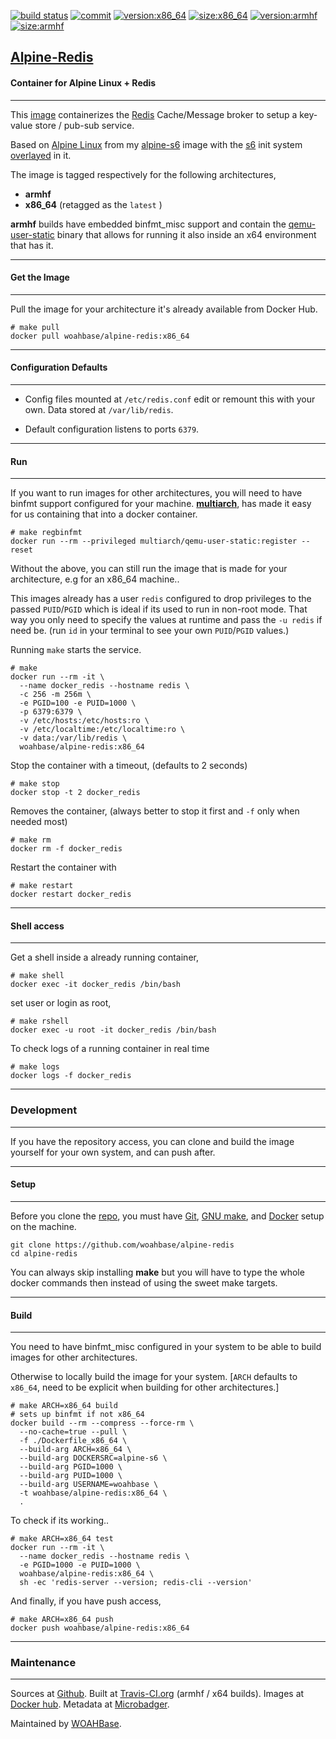 [![build status][251]][232] [![commit][255]][231] [![version:x86_64][256]][235] [![size:x86_64][257]][235] [![version:armhf][258]][236] [![size:armhf][259]][236]

## [Alpine-Redis][234]
#### Container for Alpine Linux + Redis
---

This [image][233] containerizes the [Redis][135] Cache/Message broker
to setup a key-value store / pub-sub service.

Based on [Alpine Linux][131] from my [alpine-s6][132] image with
the [s6][133] init system [overlayed][134] in it.

The image is tagged respectively for the following architectures,
* **armhf**
* **x86_64** (retagged as the `latest` )

**armhf** builds have embedded binfmt_misc support and contain the
[qemu-user-static][105] binary that allows for running it also inside
an x64 environment that has it.

---
#### Get the Image
---

Pull the image for your architecture it's already available from
Docker Hub.

```
# make pull
docker pull woahbase/alpine-redis:x86_64
```

---
#### Configuration Defaults
---

* Config files mounted at `/etc/redis.conf` edit or remount this
  with your own.  Data stored at `/var/lib/redis`.

* Default configuration listens to ports `6379`.

---
#### Run
---

If you want to run images for other architectures, you will need
to have binfmt support configured for your machine. [**multiarch**][104],
has made it easy for us containing that into a docker container.

```
# make regbinfmt
docker run --rm --privileged multiarch/qemu-user-static:register --reset
```

Without the above, you can still run the image that is made for your
architecture, e.g for an x86_64 machine..

This images already has a user `redis` configured to drop
privileges to the passed `PUID`/`PGID` which is ideal if its used
to run in non-root mode. That way you only need to specify the
values at runtime and pass the `-u redis` if need be. (run `id`
in your terminal to see your own `PUID`/`PGID` values.)

Running `make` starts the service.

```
# make
docker run --rm -it \
  --name docker_redis --hostname redis \
  -c 256 -m 256m \
  -e PGID=100 -e PUID=1000 \
  -p 6379:6379 \
  -v /etc/hosts:/etc/hosts:ro \
  -v /etc/localtime:/etc/localtime:ro \
  -v data:/var/lib/redis \
  woahbase/alpine-redis:x86_64
```

Stop the container with a timeout, (defaults to 2 seconds)

```
# make stop
docker stop -t 2 docker_redis
```

Removes the container, (always better to stop it first and `-f`
only when needed most)

```
# make rm
docker rm -f docker_redis
```

Restart the container with

```
# make restart
docker restart docker_redis
```

---
#### Shell access
---

Get a shell inside a already running container,

```
# make shell
docker exec -it docker_redis /bin/bash
```

set user or login as root,

```
# make rshell
docker exec -u root -it docker_redis /bin/bash
```

To check logs of a running container in real time

```
# make logs
docker logs -f docker_redis
```

---
### Development
---

If you have the repository access, you can clone and
build the image yourself for your own system, and can push after.

---
#### Setup
---

Before you clone the [repo][231], you must have [Git][101], [GNU make][102],
and [Docker][103] setup on the machine.

```
git clone https://github.com/woahbase/alpine-redis
cd alpine-redis
```
You can always skip installing **make** but you will have to
type the whole docker commands then instead of using the sweet
make targets.

---
#### Build
---

You need to have binfmt_misc configured in your system to be able
to build images for other architectures.

Otherwise to locally build the image for your system.
[`ARCH` defaults to `x86_64`, need to be explicit when building
for other architectures.]

```
# make ARCH=x86_64 build
# sets up binfmt if not x86_64
docker build --rm --compress --force-rm \
  --no-cache=true --pull \
  -f ./Dockerfile_x86_64 \
  --build-arg ARCH=x86_64 \
  --build-arg DOCKERSRC=alpine-s6 \
  --build-arg PGID=1000 \
  --build-arg PUID=1000 \
  --build-arg USERNAME=woahbase \
  -t woahbase/alpine-redis:x86_64 \
  .
```

To check if its working..

```
# make ARCH=x86_64 test
docker run --rm -it \
  --name docker_redis --hostname redis \
  -e PGID=1000 -e PUID=1000 \
  woahbase/alpine-redis:x86_64 \
  sh -ec 'redis-server --version; redis-cli --version'
```

And finally, if you have push access,

```
# make ARCH=x86_64 push
docker push woahbase/alpine-redis:x86_64
```

---
### Maintenance
---

Sources at [Github][106]. Built at [Travis-CI.org][107] (armhf / x64 builds). Images at [Docker hub][108]. Metadata at [Microbadger][109].

Maintained by [WOAHBase][204].

[101]: https://git-scm.com
[102]: https://www.gnu.org/software/make/
[103]: https://www.docker.com
[104]: https://hub.docker.com/r/multiarch/qemu-user-static/
[105]: https://github.com/multiarch/qemu-user-static/releases/
[106]: https://github.com/
[107]: https://travis-ci.org/
[108]: https://hub.docker.com/
[109]: https://microbadger.com/

[131]: https://alpinelinux.org/
[132]: https://hub.docker.com/r/woahbase/alpine-s6
[133]: https://skarnet.org/software/s6/
[134]: https://github.com/just-containers/s6-overlay
[135]: https://redis.io

[201]: https://github.com/woahbase
[202]: https://travis-ci.org/woahbase/
[203]: https://hub.docker.com/u/woahbase
[204]: https://woahbase.online/

[231]: https://github.com/woahbase/alpine-redis
[232]: https://travis-ci.org/woahbase/alpine-redis
[233]: https://hub.docker.com/r/woahbase/alpine-redis
[234]: https://woahbase.online/#/images/alpine-redis
[235]: https://microbadger.com/images/woahbase/alpine-redis:x86_64
[236]: https://microbadger.com/images/woahbase/alpine-redis:armhf

[251]: https://travis-ci.org/woahbase/alpine-redis.svg?branch=master

[255]: https://images.microbadger.com/badges/commit/woahbase/alpine-redis.svg

[256]: https://images.microbadger.com/badges/version/woahbase/alpine-redis:x86_64.svg
[257]: https://images.microbadger.com/badges/image/woahbase/alpine-redis:x86_64.svg

[258]: https://images.microbadger.com/badges/version/woahbase/alpine-redis:armhf.svg
[259]: https://images.microbadger.com/badges/image/woahbase/alpine-redis:armhf.svg
